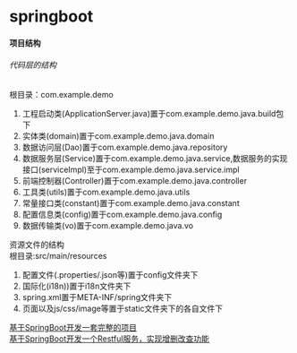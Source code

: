 # springboot  
#### 项目结构  
###### 代码层的结构  

根目录：com.example.demo  
1. 工程启动类(ApplicationServer.java)置于com.example.demo.java.build包下  
2. 实体类(domain)置于com.example.demo.java.domain  
3. 数据访问层(Dao)置于com.example.demo.java.repository  
4. 数据服务层(Service)置于com.example.demo.java.service,数据服务的实现接口(serviceImpl)至于com.example.demo.java.service.impl  
5. 前端控制器(Controller)置于com.example.demo.java.controller  
6. 工具类(utils)置于com.example.demo.java.utils  
7. 常量接口类(constant)置于com.example.demo.java.constant  
8. 配置信息类(config)置于com.example.demo.java.config  
9. 数据传输类(vo)置于com.example.demo.java.vo    

资源文件的结构  
根目录:src/main/resources  
1. 配置文件(.properties/.json等)置于config文件夹下  
2. 国际化(i18n))置于i18n文件夹下  
3. spring.xml置于META-INF/spring文件夹下  
4. 页面以及js/css/image等置于static文件夹下的各自文件下  


[基于SpringBoot开发一套完整的项目](https://blog.csdn.net/xwd718/article/details/80640357)  
[基于SpringBoot开发一个Restful服务，实现增删改查功能](http://www.cnblogs.com/xuwujing/p/8260935.html%20)  
